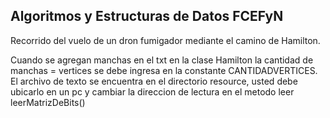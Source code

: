 ## Algoritmos y Estructuras de Datos FCEFyN
Recorrido del vuelo de un dron fumigador mediante el camino de Hamilton.

  Cuando se agregan manchas en el txt en la clase Hamilton la cantidad de manchas = vertices se debe ingresa en la constante CANTIDADVERTICES.
  El archivo de texto se encuentra en el directorio resource, usted debe ubicarlo en un pc y cambiar la direccion de lectura en el metodo leer leerMatrizDeBits()

